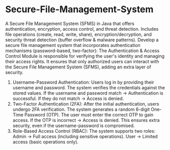 # Secure-File-Management-System
A Secure File Management System (SFMS) in Java that offers authentication, encryption, access control, and threat detection.   Includes file operations (create, read, write, share), encryption/decryption, and security threat detection (buffer overflow &amp; malware patterns). 
Develop a secure file management system that incorporates authentication mechanisms (password-based, two-factor):
The Authentication & Access Control Module is responsible for verifying the user's identity and managing their access rights. It ensures that only authorized users can interact with the Secure File Management System (SFMS), adding an extra layer of security.
1. Username-Password Authentication:
   Users log in by providing their username and password.
   The system verifies the credentials against the stored values.
   If the username and password match → Authentication is successful.
   If they do not match → Access is denied.
2. Two-Factor Authentication (2FA):
   After the initial authentication, users undergo 2FA verification.
   The system generates a random 6-digit One-Time Password (OTP).
   The user must enter the correct OTP to gain access.
   If the OTP is incorrect → Access is denied.
   This ensures extra security, even if the username-password is compromised.
3. Role-Based Access Control (RBAC):
   The system supports two roles:
   Admin → Full access (including sensitive operations).
   User → Limited access (basic operations only).
